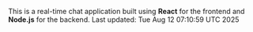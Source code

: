 This is a real-time chat application built using **React** for the frontend and **Node.js** for the backend.
Last updated: Tue Aug 12 07:10:59 UTC 2025
